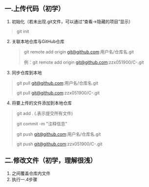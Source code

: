 ## 一.上传代码（初学）

1. 初始化（若未出现.git文件，可以通过“查看->隐藏的项目”显示）

> git init

2. 关联本地仓库与GitHub仓库

   > git remote add origin git@github.com:用户名/仓库名.git
   >
   > 例：git remote add origin git@github.com:zzx051900/C-.git

3. 同步仓库到本地

> git pull git@github.com:用户名/仓库名.git
>
> git pull git@github.com:zzx051900/C-.git

4. 将要上传的文件添加到本地仓库

> git add .  (.表示提交所有文件)
>
> git commit -m "注释信息"   
>
> git push git@github.com:用户名/仓库名.git
>
> git push git@github.com:zzx051900/C-.git

## 二.修改文件（初学，理解很浅）

1. 之间覆盖仓库内文件
2. 执行一.4步骤

